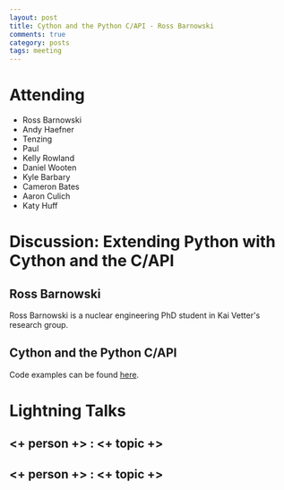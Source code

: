 ```yaml
---
layout: post
title: Cython and the Python C/API - Ross Barnowski
comments: true
category: posts
tags: meeting 
---
```



# Attending

- Ross Barnowski
- Andy Haefner
- Tenzing  
- Paul 
- Kelly Rowland
- Daniel Wooten
- Kyle Barbary
- Cameron Bates
- Aaron Culich
- Katy Huff

# Discussion: Extending Python with Cython and the C/API

## Ross Barnowski 

Ross Barnowski is a nuclear engineering PhD student in Kai Vetter's research 
group.  

## Cython and the Python C/API

Code examples can be found [here][code].

# Lightning Talks 

## <+ person +> : <+ topic +>

## <+ person +> : <+ topic +>


[code]: https://github.com/thehackerwithin/berkeley/tree/master/extendingPython_CAPI-cython "Code Examples" 
